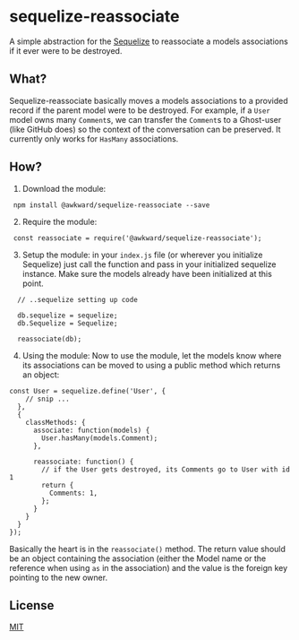 # sequelize-reassociate
A simple abstraction for the [Sequelize](http://docs.sequelizejs.com/en/v3/) to reassociate a models associations if it ever were to be destroyed.

## What?
Sequelize-reassociate basically moves a models associations to a provided record if the parent model were to be destroyed. For example, if a `User` model owns many `Comment`s, we can transfer the `Comment`s to a Ghost-user (like GitHub does) so the context of the conversation can be preserved. It currently only works for `HasMany` associations.

## How?

1) Download the module:
```
 npm install @awkward/sequelize-reassociate --save
 ```
 
2) Require the module:
``` node
 const reassociate = require('@awkward/sequelize-reassociate');
```

3) Setup the module:
in your `index.js` file (or wherever you initialize Sequelize) just call the function and pass in your initialized sequelize instance. Make sure the models already have been initialized at this point.

``` node
  // ..sequelize setting up code
 
  db.sequelize = sequelize;
  db.Sequelize = Sequelize;

  reassociate(db);
```

4) Using the module:
Now to use the module, let the models know where its associations can be moved to using a public method which returns an object:

``` node
const User = sequelize.define('User', {
    // snip ...
  },
  {
    classMethods: {
      associate: function(models) {
        User.hasMany(models.Comment);
      },

      reassociate: function() {
        // if the User gets destroyed, its Comments go to User with id 1
        return { 
          Comments: 1, 
        };
      }
    }
  }
});

```

Basically the heart is in the `reassociate()` method. The return value should be an object containing the association (either the Model name or the reference when using `as` in the association) and the value is the foreign key pointing to the new owner.

## License
[MIT](https://github.com/awkward/sequelize-reassociate/blob/master/LICENSE)


